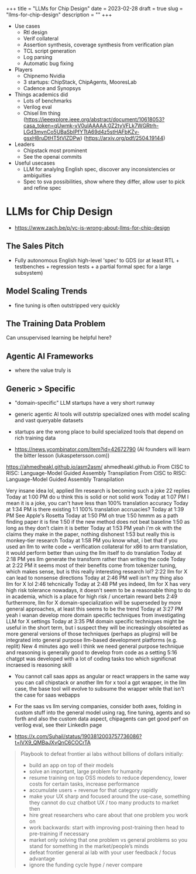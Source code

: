 +++
title = "LLMs for Chip Design"
date = 2023-02-28
draft = true
slug = "llms-for-chip-design"
description = ""
+++

- Use cases
  - Rtl design
  - Verif collateral
  - Assertion synthesis, coverage synthesis from verification plan
  - TCL script generation
  - Log parsing
  - Automatic bug fixing
- Players
  - Chipnemo Nvidia
  - 3 startups: ChipStack, ChipAgents, MooresLab
  - Cadence and Synopsys
- Things academics did
  - Lots of benchmarks
  - Verilog eval
  - Chisel llm thing (https://ieeexplore.ieee.org/abstract/document/10618053?casa_token=qUwmk-vV0uIAAAAA:0Z2tyVFLk7WGRtrh-LGd3mynCo5UBaSbIPfYTtA69d4z5stHAFbKZv-gsxH8ruDtHT5tVlZDPw) (https://arxiv.org/pdf/2504.19144)
- Leaders
  - Chipstack most prominent
  - See the openai commits
- Useful usecases
  - LLM for analyIng English spec, discover any inconsistencies or ambiguities
  - Spec to sva possibilities, show where they differ, allow user to pick and refine spec

# LLMs for Chip Design

- https://www.zach.be/p/yc-is-wrong-about-llms-for-chip-design

## The Sales Pitch

- Fully autonomous English high-level 'spec' to GDS (or at least RTL + testbenches + regression tests + a partial formal spec for a large subsystem)

## Model Scaling Trends

- fine tuning is often outstripped very quickly

## The Training Data Problem

Can unsupervised learning be helpful here?

## Agentic AI Frameworks

- where the value truly is

## Generic > Specific

- "domain-specific" LLM startups have a very short runway
- generic agentic AI tools will outstrip specialized ones with model scaling and vast queryable datasets
- startups are the wrong place to build specialized tools that depend on rich training data

- https://news.ycombinator.com/item?id=42672790 (AI founders will learn the bitter lesson (lukaspetersson.com))

https://ahmedheakl.github.io/asm2asm/
ahmedheakl.github.io
From CISC to RISC: Language-Model Guided Assembly Transpilation
From CISC to RISC: Language-Model Guided Assembly Transpilation

Very insane idea lol, applied llm research is becoming such a joke
22 replies
  Today at 1:00 PM
do u think this is solid or not solid work
  Today at 1:07 PM
I mean it is a joke, you can't have less than 100% translation accuracy
  Today at 1:34 PM
is there existing 1:1 100% translation accruacies?
  Today at 1:39 PM
See Apple's Rosetta
  Today at 1:50 PM
oh true
1:50
hmmm as a path finding paper it is fine
1:50
if the new method does not beat baseline
1:50
as long as they don’t claim it is better
  Today at 1:53 PM
yeah i'm ok with the claims they make in the paper, nothing dishonest
1:53
but really this is monkey-tier research
  Today at 1:58 PM
you know what, i bet that if you used an llm to write code + verification collateral for x86 to arm translation, it would perform better than using the llm itself to do translation
  Today at 2:18 PM
yes llm generate the transform rather than writing the code
  Today at 2:22 PM
it seems most of their benefits come from tokenizer tuning, which makes sense, but is this really interesting research lol?
2:22
llm for X can lead to nonsense directions
  Today at 2:46 PM
well isn’t my thing also llm for X lol
2:46
tehcnically
  Today at 2:48 PM
yes indeed, llm for X has very high risk tolerance nowadays, it doesn't seem to be a reasonable thing to do in academia, which is a place for high risk / uncertain reward bets
2:49
furthermore, llm for X domain-specialization will be superseded by more general approaches, at least this seems to be the trend
  Today at 3:27 PM
yeah i wanan develop more domain specific techniques from investigating LLM for X settings
  Today at 3:35 PM
domain specific techniques might be useful in the short term, but i suspect they will be increasingly obsoleted as more general versions of those techniques (perhaps as plugins) will be integrated into general purpose llm-based development platforms (e.g. replit)
New
  4 minutes ago
well i think we need general purpose technique and reasoning is generally good to develop from code as a setting
5:16
chatgpt was developed with a lot of coding tasks too which significnat incraesed is reasoning skill

- You cannot call saas apps as angular or react wrappers in the same way you can call chipstack or another llm for x tool a gpt wrapper, in the llm case, the base tool will evolve to subsume the wrapper while that isn't the case for saas webapps

- For the saas vs llm serving companies, consider both axes, folding in custom stuff into the general model using rag, fine tuning, agents and so forth and also the custom data aspect, chipagents can get good perf on verilog eval, see their LinkedIn page

- https://x.com/Suhail/status/1903812003757736086?t=lVX9_QMBaJXvQnC6COCrTA

> Playbook to defeat frontier ai labs without billions of dollars initially:
> - build an app on top of their models
> - solve an important, large problem for humanity
> - resume training on top OSS models to reduce dependency, lower costs for certain tasks, increase performance
> - accumulate users + revenue for that category rapidly
> - make your UX sharp and focused around the use-case, something they cannot do cuz chatbot UX / too many products to market then
> - hire great researchers who care about that one problem you work on
> - work backwards: start with improving post-training then head to pre-training if necessary
> - market only solving that one problem vs general problems so you stand for something in the market/people’s minds
> - defeat frontier general ai lab  with your user feedback / focus advantage
> - ignore the funding cycle hype / never compare
